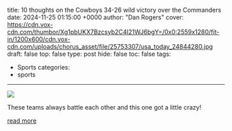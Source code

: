 title: 10 thoughts on the Cowboys 34-26 wild victory over the Commanders
date: 2024-11-25 01:15:00 +0000
author: "Dan Rogers"
cover: https://cdn.vox-cdn.com/thumbor/Xg1pbUKX7Bzcsyb2C4I21WJ6bgY=/0x0:2559x1280/fit-in/1200x600/cdn.vox-cdn.com/uploads/chorus_asset/file/25753307/usa_today_24844280.jpg
draft: false
top: false
type: post
hide: false
toc: false
tags:
  - Sports
categories:
  - sports
---

![](https://cdn.vox-cdn.com/thumbor/Xg1pbUKX7Bzcsyb2C4I21WJ6bgY=/0x0:2559x1280/fit-in/1200x600/cdn.vox-cdn.com/uploads/chorus_asset/file/25753307/usa_today_24844280.jpg)

These teams always battle each other and this one got a little crazy!

[read more](https://www.bloggingtheboys.com/2024/11/24/24304811/dallas-cowboys-washington-commanders-34-26-wild-victory-kavontae-turpin-brandon-aubrey-josh-butler)
